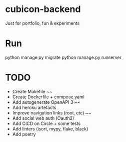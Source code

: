 # cubicon-backend
Just for portfolio, fun &amp; experiments

# Run
python manage.py migrate
python manage.py runserver

# TODO
- Create Makefile ~~
- Create Dockerfile + compose.yaml
- Add autogenerate OpenAPI 3 ~~
- Add heroku artefacts
- Improve navigation links (root, etc) ~~
- Add social web auth (Oauth2)
- Add CICD on Circle + some tests
- Add linters (isort, mypy, flake, black)
- Add poetry
